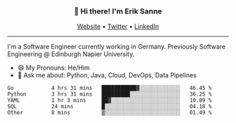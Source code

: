 <h3 align="center">👋 Hi there! I'm Erik Sanne</h3>
<p align="center">
  <a href="https://eriksanne.com">Website</a> •
  <a href="https://twitter.com/ErikKonradSanne">Twitter</a> •
  <a href="https://www.linkedin.com/in/eriksanne/">LinkedIn</a>
</p>

---
I'm a Software Engineer currently working in Germany. Previously Software Engineering @ Edinburgh Napier University.

- 😄 My Pronouns: He/Him
- 💬 Ask me about: Python, Java, Cloud, DevOps, Data Pipelines

<!--START_SECTION:waka-->

```text
Go            4 hrs 31 mins   ███████████▓░░░░░░░░░░░░░   46.45 %
Python        3 hrs 31 mins   █████████░░░░░░░░░░░░░░░░   36.25 %
YAML          1 hr 3 mins     ██▓░░░░░░░░░░░░░░░░░░░░░░   10.89 %
SQL           24 mins         █░░░░░░░░░░░░░░░░░░░░░░░░   04.18 %
Other         8 mins          ▒░░░░░░░░░░░░░░░░░░░░░░░░   01.49 %
```

<!--END_SECTION:waka-->
